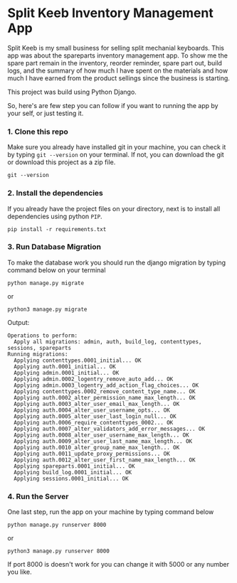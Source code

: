 # Split Keeb Inventory Management App
Split Keeb is my small business for selling split mechanial keyboards. This app was about the spareparts inventory management app. To show me the spare part remain in the inventory, reorder reminder, spare part out, build logs, and the summary of how much I have spent on the materials and how much I have earned from the product sellings since the business is starting.

This project was build using Python Django.

So, here's are few step you can follow if you want to running the app by your self, or just testing it.

### 1. Clone this repo
Make sure you already have installed git in your machine, you can check it by typing `git --version` on your terminal. If not, you can download the git or download this project as a zip file.
```
git --version
```

### 2. Install the dependencies
If you already have the project files on your directory, next is to install all dependencies using python `PIP`.
```
pip install -r requirements.txt
```

### 3. Run Database Migration
To make the database work you should run the django migration by typing command below on your terminal
```
python manage.py migrate
```
or
```
python3 manage.py migrate
```
Output:
```
Operations to perform:
  Apply all migrations: admin, auth, build_log, contenttypes, sessions, spareparts
Running migrations:
  Applying contenttypes.0001_initial... OK
  Applying auth.0001_initial... OK
  Applying admin.0001_initial... OK
  Applying admin.0002_logentry_remove_auto_add... OK
  Applying admin.0003_logentry_add_action_flag_choices... OK
  Applying contenttypes.0002_remove_content_type_name... OK
  Applying auth.0002_alter_permission_name_max_length... OK
  Applying auth.0003_alter_user_email_max_length... OK
  Applying auth.0004_alter_user_username_opts... OK
  Applying auth.0005_alter_user_last_login_null... OK
  Applying auth.0006_require_contenttypes_0002... OK
  Applying auth.0007_alter_validators_add_error_messages... OK
  Applying auth.0008_alter_user_username_max_length... OK
  Applying auth.0009_alter_user_last_name_max_length... OK
  Applying auth.0010_alter_group_name_max_length... OK
  Applying auth.0011_update_proxy_permissions... OK
  Applying auth.0012_alter_user_first_name_max_length... OK
  Applying spareparts.0001_initial... OK
  Applying build_log.0001_initial... OK
  Applying sessions.0001_initial... OK
```

### 4. Run the Server
One last step, run the app on your machine by typing command below
```
python manage.py runserver 8000
```
or
```
python3 manage.py runserver 8000
```
If port 8000 is doesn't work for you can change it with 5000 or any number you like.